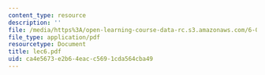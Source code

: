 ```yaml
---
content_type: resource
description: ''
file: /media/https%3A/open-learning-course-data-rc.s3.amazonaws.com/6-046j-introduction-to-algorithms-sma-5503-fall-2005/ca4e5673e2b64eacc5691cda564cba49_lec6.pdf
file_type: application/pdf
resourcetype: Document
title: lec6.pdf
uid: ca4e5673-e2b6-4eac-c569-1cda564cba49
---
```

